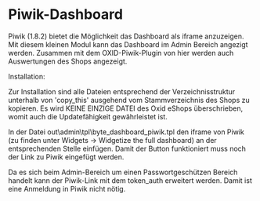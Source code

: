 Piwik-Dashboard
===============

Piwik (1.8.2) bietet die Möglichkeit das Dashboard als iframe anzuzeigen.
Mit diesem kleinen Modul kann das Dashboard im Admin Bereich angezigt werden.
Zusammen mit dem OXID-Piwik-Plugin von hier werden auch Auswertungen des Shops angezeigt.

Installation:

Zur Installation sind alle Dateien entsprechend der Verzeichnisstruktur unterhalb von 'copy_this' ausgehend vom Stammverzeichnis des Shops zu kopieren.
Es wird KEINE EINZIGE DATEI des Oxid eShops überschrieben, womit auch die Updatefähigkeit gewährleistet ist.

In der Datei out\admin\tpl\byte_dashboard_piwik.tpl den iframe von Piwik (zu finden unter Widgets -> Widgetize the full dashboard) an der entsprechenden Stelle einfügen.
Damit der Button funktioniert muss noch der Link zu Piwik eingefügt werden.

Da es sich beim Admin-Bereich um einen Passwortgeschützen Bereich handelt kann der Piwik-Link mit dem token_auth erweitert werden.
Damit ist eine Anmeldung in Piwik nicht nötig.